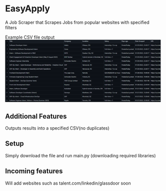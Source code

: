 # EasyApply

A Job Scraper that Scrapes Jobs from popular websites with specified filters
<!-- ![](jobs_scraped.csv) -->
Example CSV file output
![](CSV.png)



## Additional Features
Outputs results into a specified CSV(no duplicates)





## Setup
Simply download the file and run main.py (downloading required libraries)

## Incoming features
Will add websites such as talent.com/linkedin/glassdoor soon
